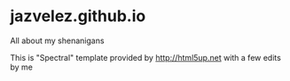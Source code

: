 # jazvelez.github.io
All about my shenanigans

This is "Spectral" template provided by http://html5up.net with a few edits by me
